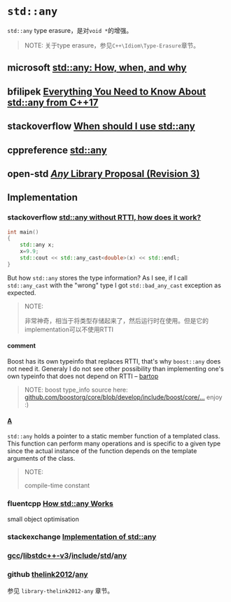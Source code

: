 # `std::any`

`std::any` type erasure，是对`void *`的增强。

> NOTE: 关于type erasure，参见`C++\Idiom\Type-Erasure`章节。

## microsoft [std::any: How, when, and why](https://devblogs.microsoft.com/cppblog/stdany-how-when-and-why/)



## bfilipek [Everything You Need to Know About std::any from C++17](https://www.bfilipek.com/2018/06/any.html)





## stackoverflow [When should I use std::any](https://stackoverflow.com/questions/52715219/when-should-i-use-stdany)



## cppreference [std::any](https://en.cppreference.com/w/cpp/utility/any)



## open-std [*Any* Library Proposal (Revision 3)](http://www.open-std.org/jtc1/sc22/wg21/docs/papers/2013/n3804.html)



## Implementation



### stackoverflow [std::any without RTTI, how does it work?](https://stackoverflow.com/questions/51361606/stdany-without-rtti-how-does-it-work)

```cpp
int main()
{   
    std::any x;
    x=9.9;
    std::cout << std::any_cast<double>(x) << std::endl;
}
```

But how `std::any` stores the type information? As I see, if I call `std::any_cast` with the "wrong" type I got `std::bad_any_cast` exception as expected.

> NOTE: 
>
> 非常神奇，相当于将类型存储起来了，然后运行时在使用。但是它的implementation可以不使用RTTI

#### comment

Boost has its own typeinfo that replaces RTTI, that's why `boost::any` does not need it. Generaly I do not see other possibility than implementing one's own typeinfo that does not depend on RTTI – [bartop](https://stackoverflow.com/users/3414900/bartop)

> NOTE: boost type_info source here: [github.com/boostorg/core/blob/develop/include/boost/core/…](https://github.com/boostorg/core/blob/develop/include/boost/core/typeinfo.hpp) enjoy :)

#### [A](https://stackoverflow.com/a/51362647/10173843)

`std::any` holds a pointer to a static member function of a templated class. This function can perform many operations and is specific to a given type since the actual instance of the function depends on the template arguments of the class.

> NOTE: 
>
> compile-time constant



### fluentcpp [How std::any Works](https://www.fluentcpp.com/2021/02/05/how-stdany-works/)

small object optimisation



### stackexchange [Implementation of std::any](https://codereview.stackexchange.com/questions/219075/implementation-of-stdany)





### [gcc](https://github.com/gcc-mirror/gcc)/[libstdc++-v3](https://github.com/gcc-mirror/gcc/tree/master/libstdc%2B%2B-v3)/[include](https://github.com/gcc-mirror/gcc/tree/master/libstdc%2B%2B-v3/include)/[std](https://github.com/gcc-mirror/gcc/tree/master/libstdc%2B%2B-v3/include/std)/[any](https://github.com/gcc-mirror/gcc/blob/master/libstdc%2B%2B-v3/include/std/any)



### github [thelink2012](https://github.com/thelink2012)/**[any](https://github.com/thelink2012/any)**

参见 `library-thelink2012-any` 章节。